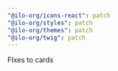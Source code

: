 ```yaml
---
"@ilo-org/icons-react": patch
"@ilo-org/styles": patch
"@ilo-org/themes": patch
"@ilo-org/twig": patch
---
```


FIxes to cards
